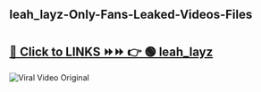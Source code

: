 
 ## leah_layz-Only-Fans-Leaked-Videos-Files

# <h2><a href="https://mediaupload.pro?leah_layz">🔗 Click to LINKS ⏩⏩ 👉 🟢 leah_layz </a></h2>

<a href="https://mediaupload.pro?leah_layz" rel="nofollow" data-target="animated-image.originalLink"><img src="https://i.ibb.co.com/xMMVF88/686577567.gif" alt="Viral Video Original" style="max-width: 100%; display: inline-block;" data-target="animated-image.originalImage"></a>